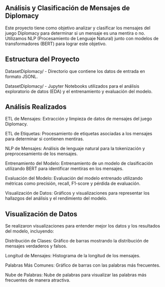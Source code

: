 

## Análisis y Clasificación de Mensajes de Diplomacy

Este proyecto tiene como objetivo analizar y clasificar los mensajes del juego Diplomacy para determinar si un mensaje es una mentira o no. Utilizamos NLP (Procesamiento de Lenguaje Natural) junto con modelos de transformadores (BERT) para lograr este objetivo.

## Estructura del Proyecto

DatasetDiplomacy/ - Directorio que contiene los datos de entrada en formato JSONL.

DatasetDiplomacy/ - Jupyter Notebooks utilizados para el análisis exploratorio de datos (EDA) y el entrenamiento y evaluación del modelo.

## Análisis Realizados

ETL de Mensajes: Extracción y limpieza de datos de mensajes del juego Diplomacy.

ETL de Etiquetas: Procesamiento de etiquetas asociadas a los mensajes para determinar si contienen mentiras.

NLP de Mensajes: Análisis de lenguaje natural para la tokenización y preprocesamiento de los mensajes.

Entrenamiento del Modelo: Entrenamiento de un modelo de clasificación utilizando BERT para identificar mentiras en los mensajes.

Evaluación del Modelo: Evaluación del modelo entrenado utilizando métricas como precisión, recall, F1-score y pérdida de evaluación.

Visualización de Datos: Gráficos y visualizaciones para representar los hallazgos del análisis y el rendimiento del modelo.

## Visualización de Datos
Se realizaron visualizaciones para entender mejor los datos y los resultados del modelo, incluyendo:

Distribución de Clases: Gráfico de barras mostrando la distribución de mensajes verdaderos y falsos.

Longitud de Mensajes: Histograma de la longitud de los mensajes.

Palabras Más Comunes: Gráfico de barras con las palabras más frecuentes.

Nube de Palabras: Nube de palabras para visualizar las palabras más frecuentes de manera atractiva.
